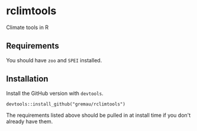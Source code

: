 # rclimtools
Climate tools in R

## Requirements

You should have `zoo` and `SPEI` installed.

## Installation

Install the GitHub version with `devtools`.

    devtools::install_github("gremau/rclimtools")


The requirements listed above should be pulled in at install time if you don't already have them.
